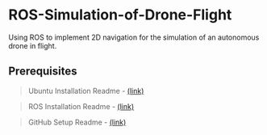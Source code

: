 # ROS-Simulation-of-Drone-Flight

Using ROS to implement 2D navigation for the simulation of an autonomous drone in flight.

## Prerequisites
> Ubuntu Installation Readme - [(link)](https://github.com/IEEE-NITK/ROS-Simulation-of-Mobile-Robot/blob/main/Ubuntu_Installation_Virtual_Box.md/)   

> ROS Installation Readme - [(link)](https://github.com/IEEE-NITK/ROS-Simulation-of-Mobile-Robot/blob/main/ROS_Installation.md/)   

> GitHub Setup Readme - [(link)](https://github.com/IEEE-NITK/ROS-Simulation-of-Mobile-Robot/blob/main/GitHub_Setup.md/)